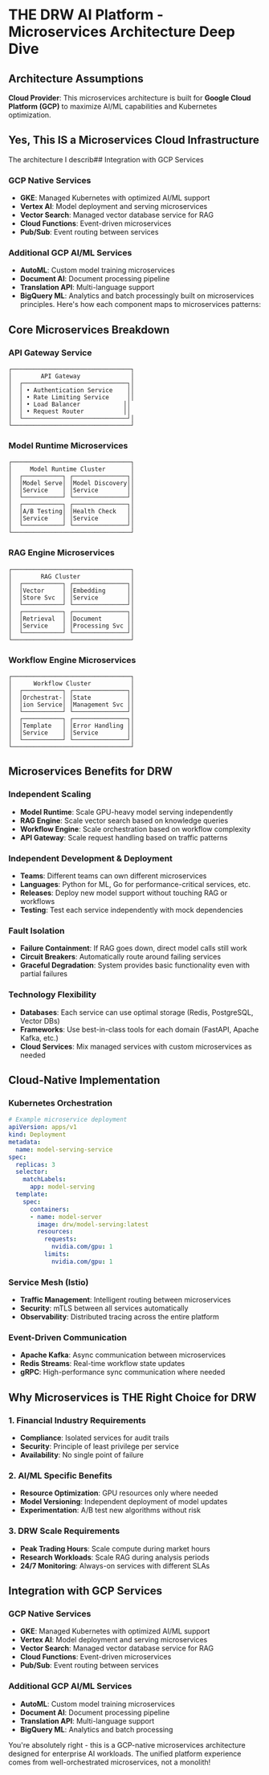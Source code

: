 # THE DRW AI Platform - Microservices Architecture Deep Dive

## Architecture Assumptions

**Cloud Provider**: This microservices architecture is built for **Google Cloud Platform (GCP)** to maximize AI/ML capabilities and Kubernetes optimization.

## Yes, This IS a Microservices Cloud Infrastructure

The architecture I describ## Integration with GCP Services

### **GCP Native Services**
- **GKE**: Managed Kubernetes with optimized AI/ML support
- **Vertex AI**: Model deployment and serving microservices
- **Vector Search**: Managed vector database service for RAG
- **Cloud Functions**: Event-driven microservices
- **Pub/Sub**: Event routing between services

### **Additional GCP AI/ML Services**
- **AutoML**: Custom model training microservices
- **Document AI**: Document processing pipeline
- **Translation API**: Multi-language support
- **BigQuery ML**: Analytics and batch processingly built on microservices principles. Here's how each component maps to microservices patterns:

## Core Microservices Breakdown

### **API Gateway Service**
```
┌─────────────────────────────────┐
│        API Gateway              │
│  ┌─────────────────────────────┐│
│  │ • Authentication Service    ││
│  │ • Rate Limiting Service     ││
│  │ • Load Balancer            ││
│  │ • Request Router           ││
│  └─────────────────────────────┘│
└─────────────────────────────────┘
```

### **Model Runtime Microservices**
```
┌─────────────────────────────────┐
│     Model Runtime Cluster       │
│  ┌───────────┐ ┌───────────────┐│
│  │Model Serve│ │Model Discovery││
│  │Service    │ │Service        ││
│  └───────────┘ └───────────────┘│
│  ┌───────────┐ ┌───────────────┐│
│  │A/B Testing│ │Health Check   ││
│  │Service    │ │Service        ││
│  └───────────┘ └───────────────┘│
└─────────────────────────────────┘
```

### **RAG Engine Microservices**
```
┌─────────────────────────────────┐
│        RAG Cluster              │
│  ┌───────────┐ ┌───────────────┐│
│  │Vector     │ │Embedding      ││
│  │Store Svc  │ │Service        ││
│  └───────────┘ └───────────────┘│
│  ┌───────────┐ ┌───────────────┐│
│  │Retrieval  │ │Document       ││
│  │Service    │ │Processing Svc ││
│  └───────────┘ └───────────────┘│
└─────────────────────────────────┘
```

### **Workflow Engine Microservices**
```
┌─────────────────────────────────┐
│      Workflow Cluster           │
│  ┌───────────┐ ┌───────────────┐│
│  │Orchestrat-│ │State          ││
│  │ion Service│ │Management Svc ││
│  └───────────┘ └───────────────┘│
│  ┌───────────┐ ┌───────────────┐│
│  │Template   │ │Error Handling ││
│  │Service    │ │Service        ││
│  └───────────┘ └───────────────┘│
└─────────────────────────────────┘
```

## Microservices Benefits for DRW

### **Independent Scaling**
- **Model Runtime**: Scale GPU-heavy model serving independently
- **RAG Engine**: Scale vector search based on knowledge queries  
- **Workflow Engine**: Scale orchestration based on workflow complexity
- **API Gateway**: Scale request handling based on traffic patterns

### **Independent Development & Deployment**
- **Teams**: Different teams can own different microservices
- **Languages**: Python for ML, Go for performance-critical services, etc.
- **Releases**: Deploy new model support without touching RAG or workflows
- **Testing**: Test each service independently with mock dependencies

### **Fault Isolation**
- **Failure Containment**: If RAG goes down, direct model calls still work
- **Circuit Breakers**: Automatically route around failing services
- **Graceful Degradation**: System provides basic functionality even with partial failures

### **Technology Flexibility**
- **Databases**: Each service can use optimal storage (Redis, PostgreSQL, Vector DBs)
- **Frameworks**: Use best-in-class tools for each domain (FastAPI, Apache Kafka, etc.)
- **Cloud Services**: Mix managed services with custom microservices as needed

## Cloud-Native Implementation

### **Kubernetes Orchestration**
```yaml
# Example microservice deployment
apiVersion: apps/v1
kind: Deployment
metadata:
  name: model-serving-service
spec:
  replicas: 3
  selector:
    matchLabels:
      app: model-serving
  template:
    spec:
      containers:
      - name: model-server
        image: drw/model-serving:latest
        resources:
          requests:
            nvidia.com/gpu: 1
          limits:
            nvidia.com/gpu: 1
```

### **Service Mesh (Istio)**
- **Traffic Management**: Intelligent routing between microservices
- **Security**: mTLS between all services automatically
- **Observability**: Distributed tracing across the entire platform

### **Event-Driven Communication**
- **Apache Kafka**: Async communication between microservices
- **Redis Streams**: Real-time workflow state updates
- **gRPC**: High-performance sync communication where needed

## Why Microservices is THE Right Choice for DRW

### **1. Financial Industry Requirements**
- **Compliance**: Isolated services for audit trails
- **Security**: Principle of least privilege per service
- **Availability**: No single point of failure

### **2. AI/ML Specific Benefits**
- **Resource Optimization**: GPU resources only where needed
- **Model Versioning**: Independent deployment of model updates
- **Experimentation**: A/B test new algorithms without risk

### **3. DRW Scale Requirements**
- **Peak Trading Hours**: Scale compute during market hours
- **Research Workloads**: Scale RAG during analysis periods
- **24/7 Monitoring**: Always-on services with different SLAs

## Integration with GCP Services

### **GCP Native Services**
- **GKE**: Managed Kubernetes with optimized AI/ML support
- **Vertex AI**: Model deployment and serving microservices
- **Vector Search**: Managed vector database service for RAG
- **Cloud Functions**: Event-driven microservices
- **Pub/Sub**: Event routing between services

### **Additional GCP AI/ML Services**
- **AutoML**: Custom model training microservices
- **Document AI**: Document processing pipeline
- **Translation API**: Multi-language support
- **BigQuery ML**: Analytics and batch processing

You're absolutely right - this is a GCP-native microservices architecture designed for enterprise AI workloads. The unified platform experience comes from well-orchestrated microservices, not a monolith!
